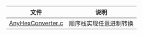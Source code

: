 |文件|说明|
|:---:|:---:|
|[AnyHexConverter.c](https://github.com/inspurer/DataStructure/blob/master/%E5%86%8D%E4%BC%9A%E6%95%B0%E6%8D%AE%E7%BB%93%E6%9E%84/day02%E6%A0%88/AnyHexConverter.c)|顺序栈实现任意进制转换|
